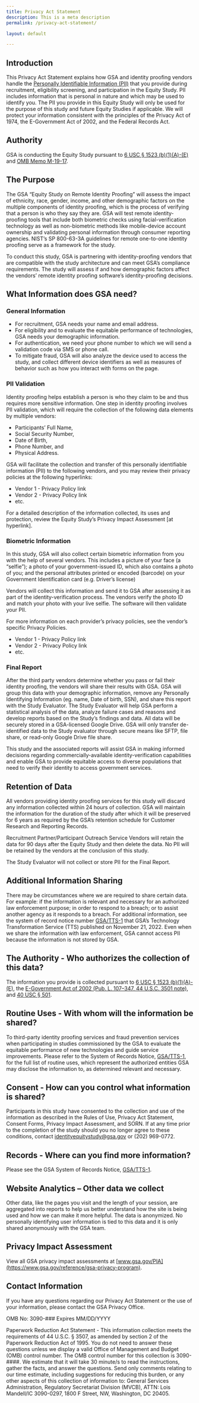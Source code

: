 ```yaml
---
title: Privacy Act Statement
description: This is a meta description
permalink: /privacy-act-statement/

layout: default

---
```


## Introduction

This Privacy Act Statement explains how GSA and identity proofing vendors handle the [Personally Identifiable Information (PII)](https://www.gsa.gov/reference/gsa-privacy-program/rules-and-policies-protecting-pii-privacy-act) that you provide during recruitment, eligibility screening, and participation in the Equity Study. PII includes information that is personal in nature and which may be used to identify you. The PII you provide in this Equity Study will only be used for the purpose of this study and future Equity Studies if applicable. We will protect your information consistent with the principles of the Privacy Act of 1974, the E-Government Act of 2002, and the Federal Records Act.

## Authority

GSA is conducting the Equity Study pursuant to [6 USC § 1523 (b)(1)(A)-(E)](https://uscode.house.gov/view.xhtml?req=6+USC+1523:+Federal+cybersecurity+requirements) and [OMB Memo M-19-17](https://www.whitehouse.gov/wp-content/uploads/2019/05/M-19-17.pdf).

## The Purpose

The GSA “Equity Study on Remote Identity Proofing” will assess the impact of ethnicity, race, gender, income, and other demographic factors on the multiple components of identity proofing, which is the process of verifying that a person is who they say they are. GSA will test remote identity-proofing tools that include both biometric checks using facial-verification technology as well as non-biometric methods like mobile-device account ownership and validating personal information through consumer reporting agencies. NIST’s SP 800-63-3A guidelines for remote one-to-one identity proofing serve as a framework for the study.

To conduct this study, GSA is partnering with identity-proofing vendors that are compatible with the study architecture and can meet GSA’s compliance requirements. The study will assess if and how demographic factors affect the vendors’ remote identity proofing software’s identity-proofing decisions.

## What Information does GSA need?

### General Information

- For recruitment, GSA needs your name and email address.
- For eligibility and to evaluate the equitable performance of technologies, GSA needs your demographic information.
- For authentication, we need your phone number to which we will send a validation code via SMS or phone call.
- To mitigate fraud, GSA will also analyze the device used to access the study, and collect different device identifiers as well as measures of behavior such as how you interact with forms on the page.

### PII Validation

Identity proofing helps establish a person is who they claim to be and thus requires more sensitive information. One step in identity proofing involves PII validation, which will require the collection of the following data elements by multiple vendors:

- Participants’ Full Name,
- Social Security Number,
- Date of Birth,
- Phone Number, and
- Physical Address.

GSA will facilitate the collection and transfer of this personally identifiable information (PII) to the following vendors, and you may review their privacy policies at the following hyperlinks:

- Vendor 1 - Privacy Policy link
- Vendor 2 - Privacy Policy link
- etc.

For a detailed description of the information collected, its uses and protection, review the Equity Study’s Privacy Impact Assessment [at hyperlink].

### Biometric Information

In this study, GSA will also collect certain biometric information from you with the help of several vendors. This includes a picture of your face (a “selfie”); a photo of your government-issued ID, which also contains a photo of you; and the personal attributes printed or encoded (barcode) on your Government Identification card (e.g. Driver’s license)

Vendors will collect this information and send it to GSA after assessing it as part of the identity-verification process. The vendors verify the photo ID and match your photo with your live selfie. The software will then validate your PII.

For more information on each provider’s privacy policies, see the vendor’s specific Privacy Policies.

- Vendor 1 - Privacy Policy link
- Vendor 2 - Privacy Policy link
- etc.

### Final Report

After the third party vendors determine whether you pass or fail their identity proofing, the vendors will share their results with GSA. GSA will group this data with your demographic information, remove any Personally Identifying Information (eg. name, Date of birth, SSN), and share this report with the Study Evaluator. The Study Evaluator will help GSA perform a statistical analysis of the data, analyze failure cases and reasons and develop reports based on the Study’s findings and data. All data will be securely stored in a GSA-licensed Google Drive. GSA will only transfer de-identified data to the Study evaluator through secure means like SFTP, file share, or read-only Google Drive file share.

This study and the associated reports will assist GSA in making informed decisions regarding commercially-available identity-verification capabilities and enable GSA to provide equitable access to diverse populations that need to verify their identity to access government services.

## Retention of Data
All vendors providing identity proofing services for this study will discard any information collected within 24 hours of collection. GSA will maintain the information for the duration of the study after which it will be preserved for 6 years as required by the GSA’s retention schedule for Customer Research and Reporting Records.

Recruitment Partner/Participant Outreach Service Vendors will retain the data for 90 days after the Equity Study and then delete the data. No PII will be retained by the vendors at the conclusion of this study.

The Study Evaluator will not collect or store PII for the Final Report.

## Additional Information Sharing
There may be circumstances where we are required to share certain data. For example: if the information is relevant and necessary for an authorized law enforcement purpose; in order to respond to a breach; or to assist another agency as it responds to a breach. For additional information, see the system of record notice number [GSA/TTS-1](https://www.federalregister.gov/documents/2022/11/21/2022-25420/privacy-act-of-1974-notice-of-a-modified-system-of-records) that GSA’s Technology Transformation Service (TTS) published on November 21, 2022. Even when we share the information with law enforcement, GSA cannot access PII because the information is not stored by GSA.

## The Authority - Who authorizes the collection of this data?
The information you provide is collected pursuant to [6 USC § 1523 (b)(1)(A)-(E)](https://uscode.house.gov/view.xhtml?req=granuleid:USC-prelim-title6-section1523&num=0&edition=prelim), the [E-Government Act of 2002 (Pub. L. 107–347, 44 U.S.C. 3501 note)](https://www.govinfo.gov/content/pkg/PLAW-107publ347/pdf/PLAW-107publ347.pdf), and [40 USC § 501](https://www.govregs.com/uscode/title40_subtitleI_chapter5_subchapterI_section501).

## Routine Uses - With whom will the information be shared?
To third-party identity proofing services and fraud prevention services when participating in studies commissioned by the GSA to evaluate the equitable performance of new technologies and guide service improvements. Please refer to the System of Records Notice, [GSA/TTS-1](https://www.federalregister.gov/documents/2022/11/21/2022-25420/privacy-act-of-1974-notice-of-a-modified-system-of-records), for the full list of routine uses, which represent the authorized entities GSA may disclose the information to, as determined relevant and necessary.

## Consent - How can you control what information is shared?
Participants in this study have consented to the collection and use of the information as described in the Rules of Use, Privacy Act Statement, Consent Forms, Privacy Impact Assessment, and SORN. If at any time prior to the completion of the study should you no longer agree to these conditions, contact identityequitystudy@gsa.gov or (202) 969-0772.

## Records - Where can you find more information?
Please see the GSA System of Records Notice, [GSA/TTS-1](https://www.federalregister.gov/documents/2022/11/21/2022-25420/privacy-act-of-1974-notice-of-a-modified-system-of-records).

## Website Analytics – Other data we collect
Other data, like the pages you visit and the length of your session, are aggregated into reports to help us better understand how the site is being used and how we can make it more helpful. The data is anonymized. No personally identifying user information is tied to this data and it is only shared anonymously with the GSA team.

## Privacy Impact Assessment
View all GSA privacy impact assessments at [www.gsa.gov/PIA](https://www.gsa.gov/reference/gsa-privacy-program).

## Contact Information
If you have any questions regarding our Privacy Act Statement or the use of your information, please contact the GSA Privacy Office.

OMB No: 3090-### Expires MM/DD/YYYY

Paperwork Reduction Act Statement - This information collection meets the requirements of 44 U.S.C. § 3507, as amended by section 2 of the Paperwork Reduction Act of 1995. You do not need to answer these questions unless we display a valid Office of Management and Budget (OMB) control number. The OMB control number for this collection is 3090-####. We estimate that it will take 30 minute/s to read the instructions, gather the facts, and answer the questions. Send only comments relating to our time estimate, including suggestions for reducing this burden, or any other aspects of this collection of information to: General Services Administration, Regulatory Secretariat Division (MVCB), ATTN: Lois Mandell/IC 3090-0297, 1800 F Street, NW, Washington, DC 20405.
